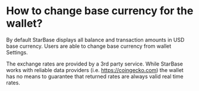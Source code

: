 # How to change base currency for the wallet?

By default StarBase displays all balance and transaction amounts in USD base currency. Users are able to change base currency from wallet Settings.

The exchange rates are provided by a 3rd party service. While StarBase works with reliable data providers (i.e. https://coingecko.com) the wallet has no means to guarantee that returned rates are always valid real time rates.

